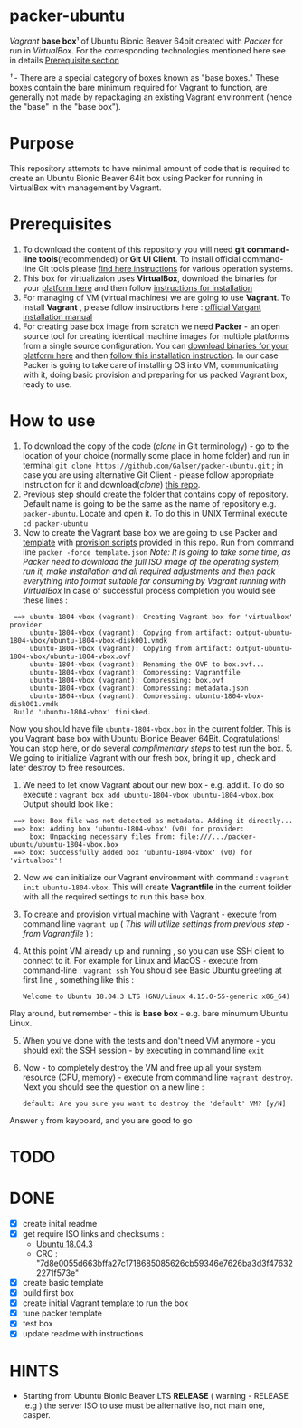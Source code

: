 # packer-ubuntu
*Vagrant* **base box**¹ of Ubuntu Bionic Beaver 64bit created with *Packer* for run in *VirtualBox*.
For the corresponding technologies mentioned here see in details [Prerequisite section](#prerequisites)

*¹* - There are a special category of boxes known as "base boxes." These boxes contain the bare minimum required for Vagrant to function, are generally not made by repackaging an existing Vagrant environment (hence the "base" in the "base box").

# Purpose 

This repository attempts to have minimal amount of code that is required to create an Ubuntu Bionic Beaver 64it box using Packer for running in VirtualBox with management by Vagrant.

# Prerequisites

1. To download the content of this repository you will need **git command-line tools**(recommended) or **Git UI Client**. To install official command-line Git tools please [find here instructions](https://git-scm.com/book/en/v2/Getting-Started-Installing-Git) for various operation systems. 
2. This box for virtualizaion uses **VirtualBox**, download the binaries for your [platform here](https://www.virtualbox.org/wiki/Downloads) and then follow [instructions for installation](https://www.virtualbox.org/manual/ch02.html)
3. For managing of VM (virtual machines) we are going to use **Vagrant**. To install **Vagrant** , please follow instructions here : [official Vargant installation manual](https://www.vagrantup.com/docs/installation/)
4. For creating base box image from scratch we need **Packer** - an open source tool for creating identical machine images for multiple platforms from a single source configuration.  You can [download binaries for your platform here](https://www.packer.io/downloads.html)  and then [follow this installation instruction](https://www.packer.io/intro/getting-started/install.html#precompiled-binaries).  In our case Packer is going to take care of installing OS into VM, communicating with it, doing basic provision and preparing for us packed Vagrant box, ready to use.

# How to use

1. To download the copy of the code (*clone* in Git terminology) - go to the location of your choice (normally some place in home folder) and run in terminal `git clone https://github.com/Galser/packer-ubuntu.git` ; in case you are using alternative Git Client - please follow appropriate instruction for it and download(*clone*) [this repo](https://github.com/Galser/packer-ubuntu.git). 
2. Previous step should create the folder that contains copy of repository. Default name is going to be the same as the name of repository e.g. `packer-ubuntu`. Locate and open it. To do this in UNIX Terminal execute `cd packer-ubuntu` 
3. Now to create the Vagrant base box we are going to use Packer and [template](templates.json) with [provision scripts](scripts/provision.sh) provided in this repo. Run from command line `packer -force template.json`
*Note: It is going to take some time, as Packer need to download the full ISO image of the operating system, run it, make installation and all required adjustments and then pack everything into format suitable for consuming by Vagrant running with VirtualBox*
In case of successful process completion you would see these lines :
```
 ==> ubuntu-1804-vbox (vagrant): Creating Vagrant box for 'virtualbox' provider
     ubuntu-1804-vbox (vagrant): Copying from artifact: output-ubuntu-1804-vbox/ubuntu-1804-vbox-disk001.vmdk
     ubuntu-1804-vbox (vagrant): Copying from artifact: output-ubuntu-1804-vbox/ubuntu-1804-vbox.ovf
     ubuntu-1804-vbox (vagrant): Renaming the OVF to box.ovf...
     ubuntu-1804-vbox (vagrant): Compressing: Vagrantfile
     ubuntu-1804-vbox (vagrant): Compressing: box.ovf
     ubuntu-1804-vbox (vagrant): Compressing: metadata.json
     ubuntu-1804-vbox (vagrant): Compressing: ubuntu-1804-vbox-disk001.vmdk     
 Build 'ubuntu-1804-vbox' finished.
```
Now you should have file `ubuntu-1804-vbox.box` in the current folder. This is you Vagrant base box with Ubuntu Bionice Beaver 64Bit. Cogratulations! 
You can stop here, or do several *complimentary steps* to test run the box. 
5. We going to initialize Vagrant with our fresh box, bring it up , check and later destroy to free resources.
  1. We need to let know Vagrant about our new box - e.g. add it. To do so execute : `vagrant box add ubuntu-1804-vbox ubuntu-1804-vbox.box`
  Output should look like : 
  ```
   ==> box: Box file was not detected as metadata. Adding it directly...
   ==> box: Adding box 'ubuntu-1804-vbox' (v0) for provider: 
       box: Unpacking necessary files from: file:///.../packer-ubuntu/ubuntu-1804-vbox.box
   ==> box: Successfully added box 'ubuntu-1804-vbox' (v0) for 'virtualbox'!
   ```
  2. Now we can initialize our Vagrant environment with command : `vagrant init ubuntu-1804-vbox`. This will create **Vagrantfile** in the current foilder with all the required settings to run this base box. 
  3. To create and provision virtual machine with Vagrant - execute from command line `vagrant up` ( *This will utilize settings from previous step - from Vagrantfile* )  :
  4. At this point VM already up and running , so you can use SSH client to connect to it. For example for Linux and MacOS - execute from command-line : `vagrant ssh`
   You should see Basic Ubuntu greeting at first line , something like this : 
  
     ```Welcome to Ubuntu 18.04.3 LTS (GNU/Linux 4.15.0-55-generic x86_64)```
   
   Play around, but remember - this is **base box** - e.g. bare minumum Ubuntu Linux.
  
  5. When you've done with the tests and don't need VM anymore - you should exit the SSH session - by executing in command line `exit`
  6. Now - to completely destroy the VM and free up all your system resource (CPU, memory)  - execute from command line `vagrant destroy`. Next you should see the question on a new line :
  
     ``` default: Are you sure you want to destroy the 'default' VM? [y/N]  ```
  
   Answer `y` from keyboard, and you are good to go

# TODO


# DONE

- [x] create inital readme
- [X] get require ISO links and checksums :
    - [Ubuntu 18.04.3](http://cdimage.ubuntu.com/releases/18.04.3/release/ubuntu-18.04.3-server-amd64.iso)
    - CRC  : "7d8e0055d663bffa27c1718685085626cb59346e7626ba3d3f476322271f573e"
- [X] create basic template
- [X] build first box
- [X] create initial Vagrant template to run the box
- [x] tune packer template
- [x] test box
- [X] update readme with instructions

# HINTS

- Starting from Ubuntu Bionic Beaver LTS **RELEASE** ( warning - RELEASE .e.g ) the server ISO to use must be alternative iso, not main one, casper.
